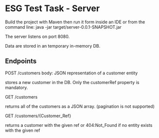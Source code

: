# ESG Test Task - Server

Build the project with Maven then run it form inside an IDE or from the command line:
java -jar target/server-0.0.1-SNAPSHOT.jar

The server listens on port 8080.

Data are stored in an temporary in-memory DB.


## Endpoints

POST /customers  body: JSON representation of a customer entity

stores a new customer in the DB. 
Only the customerRef property is mandatory.

GET /customers 

returns all of the customers as a JSON array.
(pagination is not supported)

GET /customers/{Customer_Ref}

returns a customer with the given ref or 404:Not_Found if no entity exists with the given ref
